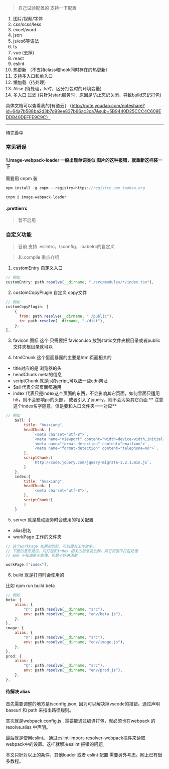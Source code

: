 > 自己试验配置的
支持一下配置
1. 图片/视频/字体
2. css/scss/less
3. excel/word
4. json
5. js/es6等语法
6. ts
7. vue (去掉)
8. react
9. eslint
10. 热更新 （不支持class和hook同时存在的热更新）
11. 支持多入口和单入口
12. 懒加载（待处理）
13. Alise (待处理，ts时，区分打包时的环境变量)
14. 多入口 过滤 (只针对start服务时，原因是防止忘记关闭，导致build忘记打包)

具体文档可以查看我的[有道云] （http://note.youdao.com/noteshare?id=64a7b588ba2d3b7d98ee837b66ac3ca7&sub=5B9440D25CCC4C609EDDB40DEFFE9C9C）

---
待完善中

### 常见错误

#### 1.image-webpack-loader  一般出现单词类似 图片的这种报错，就重新这样装一下

需要用 cnpm 装

```javascript
npm install -g cnpm --registry=https://registry.npm.taobao.org

cnpm i image-webpack-loader
```

#### .prettierrc 

> 暂不启用

### 自定义功能

> 目前 支持 .eslintrc，tsconfig，.babelrc的自定义

> 和.compile  重点介绍

1. customEntry 自定义入口

```javascript
// 例如
customEntry: path.resolve(__dirname, "./src/modules/*/index.tsx"),
```

2. customCopyPlugin 自定义 copy文件
```javascript
// 例如
customCopyPlugin: [
    {
      from: path.resolve(__dirname, "./public"),
      to: path.resolve(__dirname, "./dist"),
    },
],
```
3. favicon 图标
这个 只需要把 favicon.ico 放到static文件夹根目录或者public文件夹根目录就可以

4. htmlChunk  这个里面暴露的主要是html页面相关的

* title对应的是 浏览器的头
* headChunk  meta的信息
* scriptChunk 就是js的script,可以放一些cdn网址
* $all 代表全部页面都通用
* index 代表只是index这个页面的东西，不会影响其它页面，如何里面只适用h5，则不会影响pc的头部，  或者引入了jquery，则不会污染其它页面  ** 注意这个index名字随意，但是要和入口文件夹一一对应**

```javascript
// 例如
    $all: {
        title: "huaxiang",
        headChunk: [
            `<meta charset="utf-8">`,
            `<meta name="viewport" content="width=device-width,initial-scale=1,minimum-scale=1,maximum-scale=1,user-scalable=no"/>`,
            `<meta name="format-detection" content="email=no">`,
            `<meta name="format-detection" content="telephone=no">`,
        ],
        scriptChunk:[
            `http://code.jquery.com/jquery-migrate-1.2.1.min.js`,
        ]
    },  
    index:{
        title: "huaxiang",
        headChunk: [
            `<meta charset="utf-8">`,
        ],
        scriptChunk:[
        ]
    }
```

5. server 就是启动服务时会使用的相关配置

* alias别名
* workPage 工作的文件夹
```JavaScript
// 这个workPage 如果用的好，可以提升工作效率，
// 下面的意思是说，只打包和index 相关的目录及依赖，其它页面不打包处理
// emm 不知道能不能懂，但是不好讲清楚

workPage:["index"],
```


6. build 就是打包时会使用的

比如 npm run build beta


```javascript
// 例如
beta: {
    alias: {
        "@": path.resolve(__dirname, "src"),
        env: path.resolve(__dirname, "env/beta.js"),
    },
},
image: {
    alias: {
        "@": path.resolve(__dirname, "src"),
        env: path.resolve(__dirname, "env/image.js"),
    },
},
prod: {
    alias: {
        "@": path.resolve(__dirname, "src"),
        env: path.resolve(__dirname, "env/prod.js"),
    },
},
```

#### 待解决  alias


首先需要调整的地方是tsconfig.json, 因为可以解决掉vscode的报错。通过声明baseurl 和 path 来指出路径规则。

其次就是webpack.config.js , 需要能通过编译打包，就必须也在webpack 的 resolve.alias 中声明。

最后就是使用eslint。 通过eslint-import-resolver-webpack插件来读取webpack中的设置。这样就解决eslint 报错的问题。

本文只针对以上的条件，其他loader 或者 eslint 配置 需要另外考虑。网上已有很多教程。
